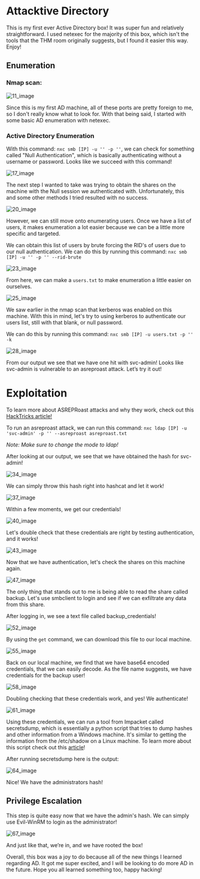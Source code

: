 # Attacktive Directory

This is my first ever Active Directory box! It was super fun and relatively straightforward. I used netexec for the majority of this box, which isn't the tools that the THM room originally suggests, but I found it easier this way. Enjoy!

## Enumeration

### Nmap scan:

![11_image](https://github.com/NTHSec/CTF-Writeups/assets/150489159/1b80526a-fa43-4ccf-bfa4-3c318a41e12f)

Since this is my first AD machine, all of these ports are pretty foreign to me, so I don't really know what to look for. With that being said, I started with some basic AD enumeration with netexec.

### Active Directory Enumeration

With this command: `nxc smb [IP] -u '' -p ''`, we can check for something called "Null Authentication", which is basically authenticating without a username or password. Looks like we succeed with this command!

![17_image](https://github.com/NTHSec/CTF-Writeups/assets/150489159/fe36a819-bfb6-48a6-86ff-ad846bff8a36)

The next step I wanted to take was trying to obtain the shares on the machine with the Null session we authenticated with. Unfortunately, this and some other methods I tried resulted with no success.

![20_image](https://github.com/NTHSec/CTF-Writeups/assets/150489159/92966fd8-274b-43c5-a0b4-de0ca8d442b6)

However, we can still move onto enumerating users. Once we have a list of users, it makes enumeration a lot easier because we can be a little more specific and targeted.

We can obtain this list of users by brute forcing the RID's of users due to our null authentication. We can do this by running this command: `nxc smb [IP] -u '' -p '' --rid-brute`

![23_image](https://github.com/NTHSec/CTF-Writeups/assets/150489159/0c3b67e6-d398-4714-968e-640391d433aa)

From here, we can make a `users.txt` to make enumeration a little easier on ourselves.

![25_image](https://github.com/NTHSec/CTF-Writeups/assets/150489159/67ef7273-7c8e-44d8-bf2c-c2412e8de605)

We saw earlier in the nmap scan that kerberos was enabled on this machine. With this in mind, let's try to using kerberos to authenticate our users list, still with that blank, or null password.

We can do this by running this command: `nxc smb [IP] -u users.txt -p '' -k`

![28_image](https://github.com/NTHSec/CTF-Writeups/assets/150489159/9f43b60c-a4ff-46c2-a649-37dc4a4dedbc)

From our output we see that we have one hit with svc-admin! Looks like svc-admin is vulnerable to an asreproast attack. Let’s try it out!

# Exploitation

To learn more about ASREPRoast attacks and why they work, check out this [HackTricks article!](https://book.hacktricks.xyz/windows-hardening/active-directory-methodology/asreproast)

To run an asreproast attack, we can run this command: `nxc ldap [IP] -u 'svc-admin' -p '' --asreproast asreproast.txt`

*Note: Make sure to change the mode to ldap!*

After looking at our output, we see that we have obtained the hash for svc-admin!

![34_image](https://github.com/NTHSec/CTF-Writeups/assets/150489159/83ecfa8e-651e-4c05-b2e1-4bdc6943522b)

We can simply throw this hash right into hashcat and let it work!

![37_image](https://github.com/NTHSec/CTF-Writeups/assets/150489159/406f7e57-f495-4ebe-b9be-ad6109abd603)

Within a few moments, we get our credentials!

![40_image](https://github.com/NTHSec/CTF-Writeups/assets/150489159/09a6659a-95fd-4ed1-a906-c2e6b611fd91)

Let's double check that these credentials are right by testing authentication, and it works!

![43_image](https://github.com/NTHSec/CTF-Writeups/assets/150489159/b99ec7e8-779d-475e-aa2a-8f8a4dce1c4e)

Now that we have authentication, let's check the shares on this machine again.

![47_image](https://github.com/NTHSec/CTF-Writeups/assets/150489159/5be1a574-57b0-46f7-ac5e-fb7cd9b4edd8)

The only thing that stands out to me is being able to read the share called backup. Let's use smbclient to login and see if we can exfiltrate any data from this share.

After logging in, we see a text file called backup_credentials!

![52_image](https://github.com/NTHSec/CTF-Writeups/assets/150489159/5e583c38-f15d-43a7-8563-34af48a0fe9d)

By using the `get` command, we can download this file to our local machine.

![55_image](https://github.com/NTHSec/CTF-Writeups/assets/150489159/4a3d6e25-3ae3-4450-b2fb-138a1b2a7d3a)

Back on our local machine, we find that we have base64 encoded credentials, that we can easily decode. As the file name suggests, we have credentials for the backup user!

![58_image](https://github.com/NTHSec/CTF-Writeups/assets/150489159/cf239a76-9185-48fc-9a14-b2abb1f8e60a)

Doubling checking that these credentials work, and yes! We authenticate!

![61_image](https://github.com/NTHSec/CTF-Writeups/assets/150489159/39e8ef84-dfe0-4037-8822-0fd8298c5b68)

Using these credentials, we can run a tool from Impacket called secretsdump, which is essentially a python script that tries to dump hashes and other information from a Windows machine. It's similar to getting the information from the /etc/shadow on a Linux machine. To learn more about this script check out this [article](https://medium.com/@benichmt1/secretsdump-demystified-bfd0f933dd9b)!

After running secretsdump here is the output:

![64_image](https://github.com/NTHSec/CTF-Writeups/assets/150489159/e2d345e8-1255-42ee-84b9-9c112d706f45)

Nice! We have the administrators hash!

## Privilege Escalation

This step is quite easy now that we have the admin's hash. We can simply use Evil-WinRM to login as the administrator!

![67_image](https://github.com/NTHSec/CTF-Writeups/assets/150489159/1f5e9067-7196-43de-9353-bc5efd60b8f8)

And just like that, we’re in, and we have rooted the box!

Overall, this box was a joy to do because all of the new things I learned regarding AD. It got me super excited, and I will be looking to do more AD in the future. Hope you all learned something too, happy hacking!

